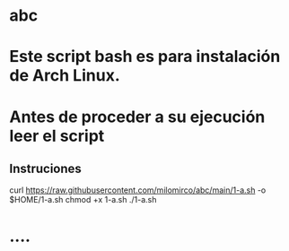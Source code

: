 # abc
# Este script bash es para instalación de Arch Linux.
# Antes de proceder a su ejecución leer el script

## Instruciones
curl https://raw.githubusercontent.com/milomirco/abc/main/1-a.sh -o $HOME/1-a.sh
chmod +x 1-a.sh
./1-a.sh

# ....